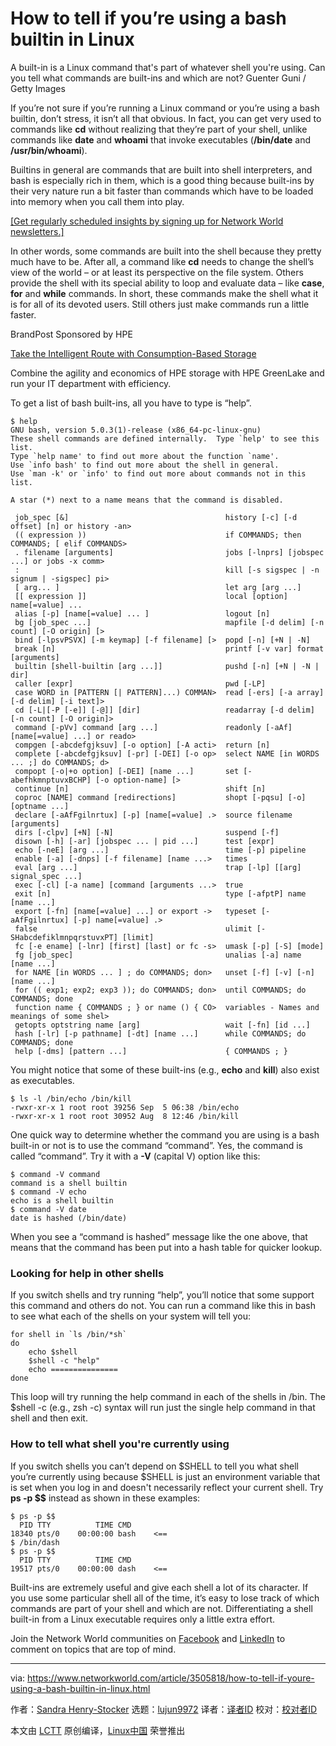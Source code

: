 [#]: collector: (lujun9972)
[#]: translator: ( )
[#]: reviewer: ( )
[#]: publisher: ( )
[#]: url: ( )
[#]: subject: (How to tell if you’re using a bash builtin in Linux)
[#]: via: (https://www.networkworld.com/article/3505818/how-to-tell-if-youre-using-a-bash-builtin-in-linux.html)
[#]: author: (Sandra Henry-Stocker https://www.networkworld.com/author/Sandra-Henry_Stocker/)

How to tell if you’re using a bash builtin in Linux
======
A built-in is a Linux command that's part of whatever shell you're using. Can you tell what commands are built-ins and which are not?
Guenter Guni / Getty Images

If you’re not sure if you’re running a Linux command or you’re using a bash builtin, don’t stress, it isn’t all that obvious. In fact, you can get very used to commands like **cd** without realizing that they’re part of your shell, unlike commands like **date** and **whoami** that invoke executables (**/bin/date** and **/usr/bin/whoami**).

Builtins in general are commands that are built into shell interpreters, and bash is especially rich in them, which is a good thing because built-ins by their very nature run a bit faster than commands which have to be loaded into memory when you call them into play.

[[Get regularly scheduled insights by signing up for Network World newsletters.]][1]

In other words, some commands are built into the shell because they pretty much have to be. After all, a command like **cd** needs to change the shell’s view of the world – or at least its perspective on the file system. Others provide the shell with its special ability to loop and evaluate data – like **case**, **for** and **while** commands. In short, these commands make the shell what it is for all of its devoted users. Still others just make commands run a little faster.

[][2]

BrandPost Sponsored by HPE

[Take the Intelligent Route with Consumption-Based Storage][2]

Combine the agility and economics of HPE storage with HPE GreenLake and run your IT department with efficiency.

To get a list of bash built-ins, all you have to type is “help”.

```
$ help
GNU bash, version 5.0.3(1)-release (x86_64-pc-linux-gnu)
These shell commands are defined internally.  Type `help' to see this list.
Type `help name' to find out more about the function `name'.
Use `info bash' to find out more about the shell in general.
Use `man -k' or `info' to find out more about commands not in this list.

A star (*) next to a name means that the command is disabled.

 job_spec [&]                                   history [-c] [-d offset] [n] or history -an>
 (( expression ))                               if COMMANDS; then COMMANDS; [ elif COMMANDS>
 . filename [arguments]                         jobs [-lnprs] [jobspec ...] or jobs -x comm>
 :                                              kill [-s sigspec | -n signum | -sigspec] pi>
 [ arg... ]                                     let arg [arg ...]
 [[ expression ]]                               local [option] name[=value] ...
 alias [-p] [name[=value] ... ]                 logout [n]
 bg [job_spec ...]                              mapfile [-d delim] [-n count] [-O origin] [>
 bind [-lpsvPSVX] [-m keymap] [-f filename] [>  popd [-n] [+N | -N]
 break [n]                                      printf [-v var] format [arguments]
 builtin [shell-builtin [arg ...]]              pushd [-n] [+N | -N | dir]
 caller [expr]                                  pwd [-LP]
 case WORD in [PATTERN [| PATTERN]...) COMMAN>  read [-ers] [-a array] [-d delim] [-i text]>
 cd [-L|[-P [-e]] [-@]] [dir]                   readarray [-d delim] [-n count] [-O origin]>
 command [-pVv] command [arg ...]               readonly [-aAf] [name[=value] ...] or reado>
 compgen [-abcdefgjksuv] [-o option] [-A acti>  return [n]
 complete [-abcdefgjksuv] [-pr] [-DEI] [-o op>  select NAME [in WORDS ... ;] do COMMANDS; d>
 compopt [-o|+o option] [-DEI] [name ...]       set [-abefhkmnptuvxBCHP] [-o option-name] [>
 continue [n]                                   shift [n]
 coproc [NAME] command [redirections]           shopt [-pqsu] [-o] [optname ...]
 declare [-aAfFgilnrtux] [-p] [name[=value] .>  source filename [arguments]
 dirs [-clpv] [+N] [-N]                         suspend [-f]
 disown [-h] [-ar] [jobspec ... | pid ...]      test [expr]
 echo [-neE] [arg ...]                          time [-p] pipeline
 enable [-a] [-dnps] [-f filename] [name ...>   times
 eval [arg ...]                                 trap [-lp] [[arg] signal_spec ...]
 exec [-cl] [-a name] [command [arguments ...>  true
 exit [n]                                       type [-afptP] name [name ...]
 export [-fn] [name[=value] ...] or export ->   typeset [-aAfFgilnrtux] [-p] name[=value] .>
 false                                          ulimit [-SHabcdefiklmnpqrstuvxPT] [limit]
 fc [-e ename] [-lnr] [first] [last] or fc -s>  umask [-p] [-S] [mode]
 fg [job_spec]                                  unalias [-a] name [name ...]
 for NAME [in WORDS ... ] ; do COMMANDS; don>   unset [-f] [-v] [-n] [name ...]
 for (( exp1; exp2; exp3 )); do COMMANDS; don>  until COMMANDS; do COMMANDS; done
 function name { COMMANDS ; } or name () { CO>  variables - Names and meanings of some shel>
 getopts optstring name [arg]                   wait [-fn] [id ...]
 hash [-lr] [-p pathname] [-dt] [name ...]      while COMMANDS; do COMMANDS; done
 help [-dms] [pattern ...]                      { COMMANDS ; }
```

You might notice that some of these built-ins (e.g., **echo** and **kill**) also exist as executables.

```
$ ls -l /bin/echo /bin/kill
-rwxr-xr-x 1 root root 39256 Sep  5 06:38 /bin/echo
-rwxr-xr-x 1 root root 30952 Aug  8 12:46 /bin/kill
```

One quick way to determine whether the command you are using is a bash built-in or not is to use the command “command”. Yes, the command is called “command”. Try it with a **-V** (capital V) option like this:

```
$ command -V command
command is a shell builtin
$ command -V echo
echo is a shell builtin
$ command -V date
date is hashed (/bin/date)
```

When you see a “command is hashed” message like the one above, that means that the command has been put into a hash table for quicker lookup.

### **Looking for help in other shells**

If you switch shells and try running “help”, you’ll notice that some support this command and others do not. You can run a command like this in bash to see what each of the shells on your system will tell you:

```
for shell in `ls /bin/*sh`
do
    echo $shell
    $shell -c "help"
    echo ===============
done
```

This loop will try running the help command in each of the shells in /bin. The $shell -c (e.g., zsh -c) syntax will run just the single help command in that shell and then exit.

### How to tell what shell you're currently using

If you switch shells you can’t depend on $SHELL to tell you what shell you’re currently using because $SHELL is just an environment variable that is set when you log in and doesn't necessarily reflect your current shell. Try **ps -p $$** instead as shown in these examples:

```
$ ps -p $$
  PID TTY          TIME CMD
18340 pts/0    00:00:00 bash    <==
$ /bin/dash
$ ps -p $$
  PID TTY          TIME CMD
19517 pts/0    00:00:00 dash    <==
```

Built-ins are extremely useful and give each shell a lot of its character. If you use some particular shell all of the time, it’s easy to lose track of which commands are part of your shell and which are not. Differentiating a shell built-in from a Linux executable requires only a little extra effort.

Join the Network World communities on [Facebook][3] and [LinkedIn][4] to comment on topics that are top of mind.

--------------------------------------------------------------------------------

via: https://www.networkworld.com/article/3505818/how-to-tell-if-youre-using-a-bash-builtin-in-linux.html

作者：[Sandra Henry-Stocker][a]
选题：[lujun9972][b]
译者：[译者ID](https://github.com/译者ID)
校对：[校对者ID](https://github.com/校对者ID)

本文由 [LCTT](https://github.com/LCTT/TranslateProject) 原创编译，[Linux中国](https://linux.cn/) 荣誉推出

[a]: https://www.networkworld.com/author/Sandra-Henry_Stocker/
[b]: https://github.com/lujun9972
[1]: https://www.networkworld.com/newsletters/signup.html
[2]: https://www.networkworld.com/article/3440100/take-the-intelligent-route-with-consumption-based-storage.html?utm_source=IDG&utm_medium=promotions&utm_campaign=HPE20773&utm_content=sidebar ( Take the Intelligent Route with Consumption-Based Storage)
[3]: https://www.facebook.com/NetworkWorld/
[4]: https://www.linkedin.com/company/network-world
